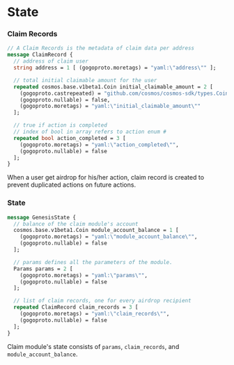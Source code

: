 <!--
order: 2
-->

# State

### Claim Records

```protobuf
// A Claim Records is the metadata of claim data per address
message ClaimRecord {
  // address of claim user
  string address = 1 [ (gogoproto.moretags) = "yaml:\"address\"" ];

  // total initial claimable amount for the user
  repeated cosmos.base.v1beta1.Coin initial_claimable_amount = 2 [
    (gogoproto.castrepeated) = "github.com/cosmos/cosmos-sdk/types.Coins",
    (gogoproto.nullable) = false,
    (gogoproto.moretags) = "yaml:\"initial_claimable_amount\""
  ];

  // true if action is completed
  // index of bool in array refers to action enum #
  repeated bool action_completed = 3 [
    (gogoproto.moretags) = "yaml:\"action_completed\"",
    (gogoproto.nullable) = false
  ];
}
```
When a user get airdrop for his/her action, claim record is created to prevent duplicated actions on future actions.

### State

```protobuf
message GenesisState {
  // balance of the claim module's account
  cosmos.base.v1beta1.Coin module_account_balance = 1 [
    (gogoproto.moretags) = "yaml:\"module_account_balance\"",
    (gogoproto.nullable) = false
  ];

  // params defines all the parameters of the module.
  Params params = 2 [
    (gogoproto.moretags) = "yaml:\"params\"",
    (gogoproto.nullable) = false
  ];

  // list of claim records, one for every airdrop recipient
  repeated ClaimRecord claim_records = 3 [
    (gogoproto.moretags) = "yaml:\"claim_records\"",
    (gogoproto.nullable) = false
  ];
}
```

Claim module's state consists of `params`, `claim_records`, and `module_account_balance`.
